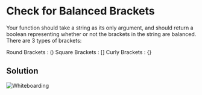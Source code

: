 # Check for Balanced Brackets

Your function should take a string as its only argument, and should return a boolean representing whether or not the brackets in the string are balanced. There are 3 types of brackets:

Round Brackets : ()
Square Brackets : []
Curly Brackets : {}

## Solution
![Whiteboarding](https://github.com/katcosgrove/data-structures-and-algorithms/blob/master/assets/multi-bracket-validation.jpg)